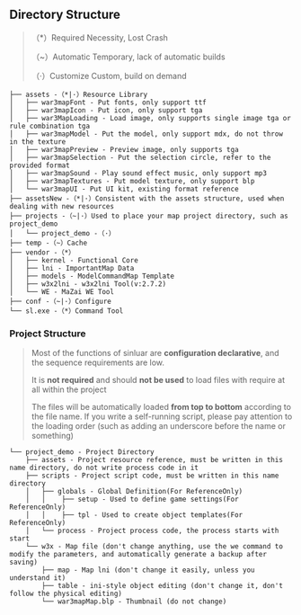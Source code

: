 ## Directory Structure

> （*）Required Necessity, Lost Crash
> 
> （~）Automatic Temporary, lack of automatic builds
> 
> （·）Customize Custom, build on demand

```
├── assets -（*|·）Resource Library
│   ├── war3mapFont - Put fonts, only support ttf
│   ├── war3mapIcon - Put icon, only support tga
│   ├── war3MapLoading - Load image, only supports single image tga or rule combination tga
│   ├── war3mapModel - Put the model, only support mdx, do not throw in the texture
│   ├── war3mapPreview - Preview image, only supports tga
│   ├── war3mapSelection - Put the selection circle, refer to the provided format
│   ├── war3mapSound - Play sound effect music, only support mp3
│   ├── war3mapTextures - Put model texture, only support blp
│   └── war3mapUI - Put UI kit, existing format reference
├── assetsNew -（*|·）Consistent with the assets structure, used when dealing with new resources
├── projects -（~|·）Used to place your map project directory, such as project_demo
│   └── project_demo -（·）
├── temp -（~）Cache
├── vendor -（*）
│   ├── kernel - Functional Core
│   ├── lni - ImportantMap Data
│   ├── models - ModelCommandMap Template
│   ├── w3x2lni - w3x2lni Tool(v:2.7.2)
│   └── WE - MaZai WE Tool
├── conf -（~|·）Configure
└── sl.exe -（*）Command Tool
```

### Project Structure

> Most of the functions of sinluar are **configuration declarative**, and the sequence requirements are low.
> 
> It is **not required** and should **not be used** to load files with require at all within the project
>
> The files will be automatically loaded **from top to bottom** according to the file name.
> If you write a self-running script, please pay attention to the loading order (such as adding an underscore before the name or something)

```
└── project_demo - Project Directory
    ├── assets - Project resource reference, must be written in this name directory, do not write process code in it
    ├── scripts - Project script code, must be written in this name directory
    │   ├── globals - Global Definition(For ReferenceOnly)
    │   │    ├── setup - Used to define game settings(For ReferenceOnly)
    │   │    ├── tpl - Used to create object templates(For ReferenceOnly)
    │   └── process - Project process code, the process starts with start
    └── w3x - Map file (don't change anything, use the we command to modify the parameters, and automatically generate a backup after saving)
        ├── map - Map lni (don't change it easily, unless you understand it)
        ├── table - ini-style object editing (don't change it, don't follow the physical editing)
        └── war3mapMap.blp - Thumbnail (do not change)
```
